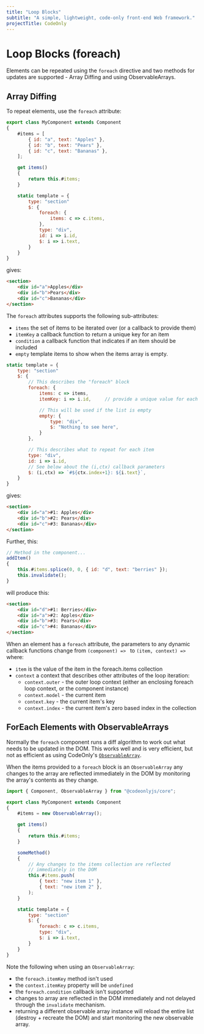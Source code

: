 ```yaml
---
title: "Loop Blocks"
subtitle: "A simple, lightweight, code-only front-end Web framework."
projectTitle: CodeOnly
---
```

# Loop Blocks (foreach)

Elements can be repeated using the `foreach` directive and two methods
for updates are supported - Array Diffing and using ObservableArrays.

## Array Diffing

To repeat elements, use the `foreach` attribute:

```js
export class MyComponent extends Component
{
    #items = [
        { id: "a", text: "Apples" },
        { id: "b", text: "Pears" },
        { id: "c", text: "Bananas" },
    ];

    get items()
    {
        return this.#items;
    }

    static template = {
        type: "section"
        $: {
            foreach: {
                items: c => c.items, 
            },
            type: "div",
            id: i => i.id,
            $: i => i.text,
        }
    }
}
```

gives:

```html
<section>
    <div id="a">Apples</div>
    <div id="b">Pears</div>
    <div id="c">Bananas</div>
</section>
```

The `foreach` attributes supports the following sub-attributes:

* `items` the set of items to be iterated over (or a callback to provide them)
* `itemKey` a callback function to return a unique key for an item
* `condition` a callback function that indicates if an item should be included
* `empty` template items to show when the items array is empty.

```js
static template = {
    type: "section"
    $: {
        // This describes the "foreach" block
        foreach: {
            items: c => items, 
            itemKey: i => i.id,     // provide a unique value for each item

            // This will be used if the list is empty
            empty: {
                type: "div",
                $: "Nothing to see here",
            }
        },

        // This describes what to repeat for each item
        type: "div",
        id: i => i.id,
        // See below about the (i,ctx) callback parameters
        $: (i,ctx) => `#${ctx.index+1}: ${i.text}`,
    }
}
```

gives:

```html
<section>
    <div id="a">#1: Apples</div>
    <div id="b">#2: Pears</div>
    <div id="c">#3: Bananas</div>
</section>
```

Further, this:

```js
// Method in the component...
addItem()
{
    this.#items.splice(0, 0, { id: "d", text: "berries" });
    this.invalidate();
}
```

will produce this:

```html
<section>
    <div id="d">#1: Berries</div>
    <div id="a">#2: Apples</div>
    <div id="b">#3: Pears</div>
    <div id="c">#4: Bananas</div>
</section>
```

When an element has a `foreach` attribute, the parameters to any dynamic callback
functions change from `(component) => ` to `(item, context) => ` where:

* `item` is the value of the item in the foreach.items collection
* `context` a context that describes other attributes of the loop iteration:
    - `context.outer` - the outer loop context (either an enclosing foreach loop context, or the component instance)
    - `context.model` - the current item
    - `context.key` - the current item's key
    - `context.index` - the current item's zero based index in the collection


## ForEach Elements with ObservableArrays

Normally the `foreach` component runs a diff algorithm to work out what needs 
to be updated in the DOM.  This works well and is very efficient, but
not as efficient as using CodeOnly's [`ObservableArray`](observableArray).

When the items provided to a `foreach` block is an `ObservableArray` any
changes to the array are reflected immediately in the DOM by monitoring
the array's contents as they change.

```js
import { Component, ObservableArray } from "@codeonlyjs/core";

export class MyComponent extends Component
{
    #items = new ObservableArray();

    get items()
    {
        return this.#items;
    }

    someMethod()
    {
        // Any changes to the items collection are reflected
        // immediately in the DOM
        this.#items.push(
            { text: "new item 1" },
            { text: "new item 2" },
        );
    }

    static template = {
        type: "section"
        $: {
            foreach: c => c.items, 
            type: "div",
            $: i => i.text,
        }
    }
}
```

Note the following when using an `ObservableArray`:

* the `foreach.itemKey` method isn't used
* the `context.itemKey` property will be `undefined`
* the `foreach.condition` callback isn't supported
* changes to array are reflected in the DOM immediately and not
  delayed through the `invalidate` mechanism.
* returning a different observable array instance will reload
  the entire list (destroy + recreate the DOM) and start
  monitoring the new observable array.

